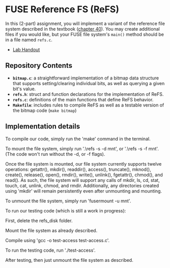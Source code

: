 # FUSE Reference FS (ReFS)

In this (2-part) assignment,
you will implement a variant of the reference file system described in the textbook
([chapter 40](http://pages.cs.wisc.edu/~remzi/OSTEP/file-implementation.pdf)).
You may create additional files if you would like,
but your FUSE file system's `main()` method should be in a file named `refs.c`.

 * [Lab Handout](http://cs.williams.edu/~jannen/teaching/s21/cs333/labs/fuse/fuse-fs.html)


## Repository Contents

 * __`bitmap.c`__: a straightforward implementation of a bitmap data structure that supports
   setting/clearing individual bits, as well as querying a given bit's value.
 * __`refs.h`__: struct and function declarations for the implementation of ReFS.
 * __`refs.c`__: definitions of the main functions that define ReFS behavior.
 * __`Makefile`__: includes rules to compile ReFS as well as a testable version of the bitmap code (`make bitmap`)

## Implementation details

To compile our code, simply run the 'make' command in the terminal.

To mount the file system, simply run '.\refs -s -d mnt', or '.\refs -s -f mnt'.
(The code won't run without the -d, or -f flags).

Once the file system is mounted, our file system currently supports twelve
operations: getattr(), mkdir(), readdir(),
access(), truncate(), mknod(), create(), release(), open(), rmdir(), write(), unlink(), fgetattr(), chmod(), and read(). As such, the file system will support any calls of mkdir, ls, cd, stat, touch, cat, unlink, chmod, and rmdir. Additionally, any directories created using 'mkdir' will remain
persistently even after unmounting and mounting.

To unmount the file system, simply run 'fusermount -u mnt'.

To run our testing code (which is still a work in progress):

First, delete the refs_disk folder.

Mount the file system as already described.

Compile using 'gcc -o test-access test-access.c'.

To run the testing code, run './test-access'.

After testing, then just unmount the file system as described.
